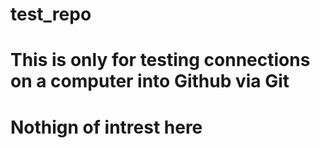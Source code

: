# test_repo
# This is only for testing connections on a computer into Github via Git
# Nothign of intrest here
